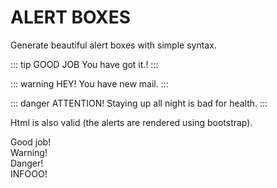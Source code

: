 # ALERT BOXES

Generate beautiful alert boxes with simple syntax.

::: tip GOOD JOB
You have got it.!
:::

::: warning HEY!
You have new mail.
:::

::: danger ATTENTION!
Staying up all night is bad for health.
:::

Html is also valid (the alerts are rendered using bootstrap).

<div class="alert alert-success">
Good job!
</div>

<div class="alert alert-warning">
Warning!
</div>

<div class="alert alert-danger">
Danger!
</div>

<div class="alert alert-primary">
INFOOO!
</div>

